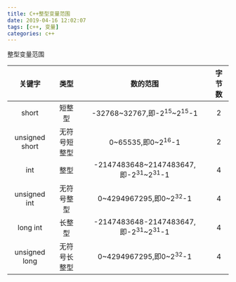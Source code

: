```yaml
---
title: C++整型变量范围
date: 2019-04-16 12:02:07
tags: [c++, 变量]
categories: c++
---
```



整型变量范围

|关键字|类型|数的范围|字节数|
|:--:|:--:|:--:|:--:|
|short|短整型|-32768~32767,即-2<sup>15</sup>~2<sup>15</sup>-1|2|
|unsigned short|无符号短整型|0~65535,即0~2<sup>16</sup>-1|2|
|int|整型|-2147483648~2147483647,即-2<sup>31</sup>~2<sup>31</sup>-1|4|
|unsigned int|无符号整型|0~4294967295,即0~2<sup>32</sup>-1|4|
|long int|长整型|-2147483648-2147483647,即-2<sup>31</sup>~2<sup>31</sup>-1|4|
|unsigned long|无符号长整型|0~4294967295,即0~2<sup>32</sup>-1|4|






